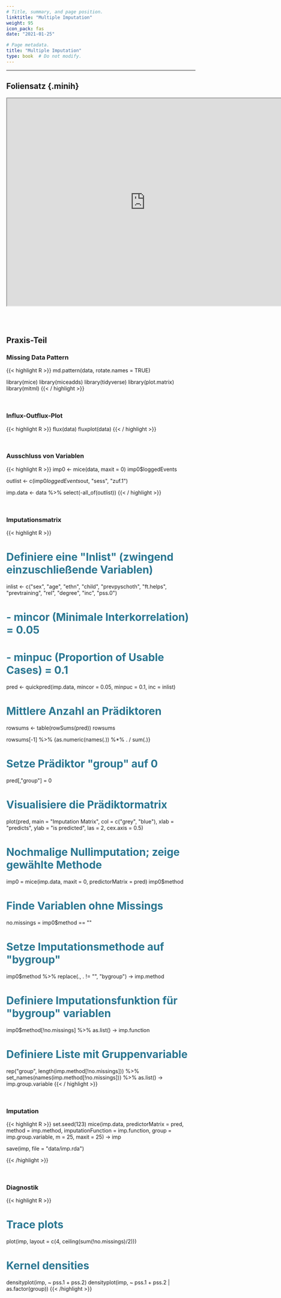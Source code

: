 ```yaml
---
# Title, summary, and page position.
linktitle: "Multiple Imputation"
weight: 95
icon_pack: fas
date: "2021-01-25"

# Page metadata.
title: "Multiple Imputation"
type: book  # Do not modify.
---
```


<style>
code{
  color: #2a7792;
}
.hljs{
  font-size: 16px
}
.minih{
  font-size: 1px;
  margin: 0px 0px 0px 0px;
}

.highlight {
    position: relative;
}
.highlight pre {
    padding: 15px;
}
.highlight-copy-btn {
    position: absolute;
    top: 7px;
    right: 7px;
    border: 0;
    border-radius: 4px;
    padding: 5px;
    font-size: 0.7em;
    line-height: 1.8;
    color: #fff;
    background-color: #777;
    min-width: 55px;
    text-align: center;
}
.highlight-copy-btn:hover {
    background-color: #666;
}
</style>

---



## Foliensatz {.minih}


<iframe src="https://drive.google.com/file/d/1GkEjXt17_Ot0ihwrNSB4WFuyqZkLkZSl/preview" width="736" height="552" allow="autoplay"></iframe>


<br></br>

## Praxis-Teil



### Missing Data Pattern

{{< highlight R >}}
md.pattern(data, rotate.names = TRUE)

library(mice)
library(miceadds)
library(tidyverse)
library(plot.matrix)
library(mitml)
{{< / highlight >}}


<br>


### Influx-Outflux-Plot

{{< highlight R >}}
flux(data)
fluxplot(data)
{{< / highlight >}}


<br>


### Ausschluss von Variablen

{{< highlight R >}}
imp0 <- mice(data, maxit = 0)
imp0$loggedEvents

outlist <- c(imp0$loggedEvents$out, "sess", "zuf.1")

imp.data <- data %>% select(-all_of(outlist))
{{< / highlight >}}


<br>


### Imputationsmatrix

{{< highlight R >}}
# Definiere eine "Inlist" (zwingend einzuschließende Variablen)
inlist <- c("sex", "age", "ethn", "child", "prevpyschoth", "ft.helps",
            "prevtraining", "rel", "degree", "inc", "pss.0")

# - mincor (Minimale Interkorrelation) = 0.05
# - minpuc (Proportion of Usable Cases) = 0.1
pred <- quickpred(imp.data,
                  mincor = 0.05,
                  minpuc = 0.1,
                  inc = inlist)

# Mittlere Anzahl an Prädiktoren
rowsums <- table(rowSums(pred))
rowsums

rowsums[-1] %>%
  {as.numeric(names(.)) %*% . / sum(.)}


# Setze Prädiktor "group" auf 0
pred[,"group"] = 0


# Visualisiere die Prädiktormatrix
plot(pred, main = "Imputation Matrix",
     col = c("grey", "blue"),
     xlab = "predicts",
     ylab = "is predicted",
     las = 2, cex.axis = 0.5)


# Nochmalige Nullimputation; zeige gewählte Methode
imp0 = mice(imp.data, maxit = 0,
            predictorMatrix = pred)
imp0$method


# Finde Variablen ohne Missings
no.missings = imp0$method == ""

# Setze Imputationsmethode auf "bygroup"
imp0$method %>%
  replace(., . != "", "bygroup") -> imp.method

# Definiere Imputationsfunktion für "bygroup" variablen
imp0$method[!no.missings] %>% as.list() -> imp.function

# Definiere Liste mit Gruppenvariable
rep("group", length(imp.method[!no.missings])) %>%
  set_names(names(imp.method[!no.missings])) %>%
  as.list() -> imp.group.variable
{{< / highlight >}}


<br>


### Imputation


{{< highlight R >}}
set.seed(123)
mice(imp.data,
     predictorMatrix = pred,
     method = imp.method,
     imputationFunction = imp.function,
     group = imp.group.variable,
     m = 25, maxit = 25) -> imp

save(imp, file = "data/imp.rda")

{{< /highlight >}}


<br>


### Diagnostik

{{< highlight R >}}
# Trace plots
plot(imp,
     layout = c(4, ceiling(sum(!no.missings)/2)))

# Kernel densities
densityplot(imp, ~ pss.1 + pss.2)
densityplot(imp, ~ pss.1 + pss.2 | as.factor(group))
{{< /highlight >}}


<style>
h1 {color: #2a7792;}
</style>
